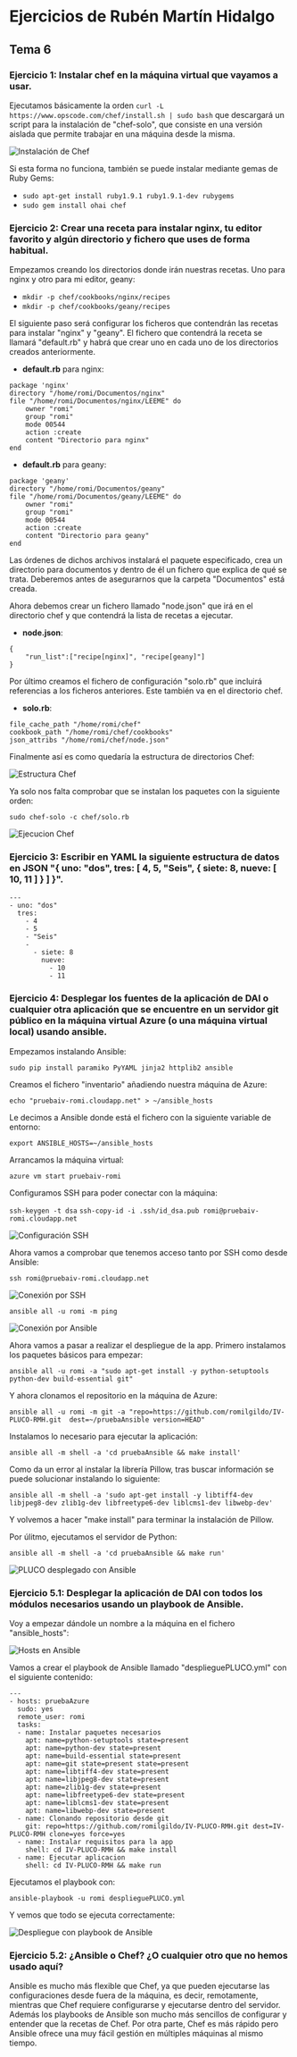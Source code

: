 # Ejercicios de Rubén Martín Hidalgo
## Tema 6
### Ejercicio 1: Instalar chef en la máquina virtual que vayamos a usar.

Ejecutamos básicamente la orden `curl -L https://www.opscode.com/chef/install.sh | sudo bash` que descargará un script para la instalación de "chef-solo", que consiste en una versión aislada que permite trabajar en una máquina desde la misma.

![Instalación de Chef](https://www.dropbox.com/s/uis9d3tdhpk9rgj/instalacionChef.png?dl=1)

Si esta forma no funciona, también se puede instalar mediante gemas de Ruby Gems:

- `sudo apt-get install ruby1.9.1 ruby1.9.1-dev rubygems`
- `sudo gem install ohai chef`

### Ejercicio 2: Crear una receta para instalar nginx, tu editor favorito y algún directorio y fichero que uses de forma habitual.

Empezamos creando los directorios donde irán nuestras recetas. Uno para nginx y otro para mi editor, geany:

- `mkdir -p chef/cookbooks/nginx/recipes`
- `mkdir -p chef/cookbooks/geany/recipes`

El siguiente paso será configurar los ficheros que contendrán las recetas para instalar "nginx" y "geany". El fichero que contendrá la receta se llamará "default.rb" y habrá que crear uno en cada uno de los directorios creados anteriormente.

- **default.rb** para nginx:

```
package 'nginx'
directory "/home/romi/Documentos/nginx"
file "/home/romi/Documentos/nginx/LEEME" do
	owner "romi"
	group "romi"
	mode 00544
	action :create
	content "Directorio para nginx"
end
```

- **default.rb** para geany:

```
package 'geany'
directory "/home/romi/Documentos/geany"
file "/home/romi/Documentos/geany/LEEME" do
	owner "romi"
	group "romi"
	mode 00544
	action :create
	content "Directorio para geany"
end
```

Las órdenes de dichos archivos instalará el paquete especificado, crea un directorio para documentos y dentro de él un fichero que explica de qué se trata. Deberemos antes de asegurarnos que la carpeta "Documentos" está creada.

Ahora debemos crear un fichero llamado "node.json" que irá en el directorio chef y que contendrá la lista de recetas a ejecutar.

- **node.json**:

```
{
	"run_list":["recipe[nginx]", "recipe[geany]"]
}
```

Por último creamos el fichero de configuración "solo.rb" que incluirá referencias a los ficheros anteriores. Este también va en el directorio chef.

- **solo.rb**:

``` 
file_cache_path "/home/romi/chef" 
cookbook_path "/home/romi/chef/cookbooks" 
json_attribs "/home/romi/chef/node.json" 
```

Finalmente así es como quedaría la estructura de directorios Chef:

![Estructura Chef](https://www.dropbox.com/s/fs2f36jfhpuqdwg/directoriosChef.PNG?dl=1)

Ya solo nos falta comprobar que se instalan los paquetes con la siguiente orden:

 `sudo chef-solo -c chef/solo.rb`

![Ejecucion Chef](https://www.dropbox.com/s/nug7vya1lrh35h4/ejecucionChef.PNG?dl=1)

### Ejercicio 3: Escribir en YAML la siguiente estructura de datos en JSON "{ uno: "dos", tres: [ 4, 5, "Seis", { siete: 8, nueve: [ 10, 11 ] } ] }".

```
--- 
- uno: "dos" 
  tres: 
    - 4 
    - 5 
    - "Seis" 
    - 
      - siete: 8 
        nueve: 
          - 10 
          - 11 
```

### Ejercicio 4: Desplegar los fuentes de la aplicación de DAI o cualquier otra aplicación que se encuentre en un servidor git público en la máquina virtual Azure (o una máquina virtual local) usando ansible.

Empezamos instalando Ansible:

 `sudo pip install paramiko PyYAML jinja2 httplib2 ansible`
 
Creamos el fichero "inventario" añadiendo nuestra máquina de Azure:

 `echo "pruebaiv-romi.cloudapp.net" > ~/ansible_hosts`
 
Le decimos a Ansible donde está el fichero con la siguiente variable de entorno:

 `export ANSIBLE_HOSTS=~/ansible_hosts`

Arrancamos la máquina virtual:

 `azure vm start pruebaiv-romi`

Configuramos SSH para poder conectar con la máquina:

 `ssh-keygen -t dsa`
 `ssh-copy-id -i .ssh/id_dsa.pub romi@pruebaiv-romi.cloudapp.net`
 
![Configuración SSH](https://www.dropbox.com/s/cfc1nnuaa3w129j/configurarSSH.PNG?dl=1)
 
Ahora vamos a comprobar que tenemos acceso tanto por SSH como desde Ansible:

 `ssh romi@pruebaiv-romi.cloudapp.net`

![Conexión por SSH](https://www.dropbox.com/s/u8enzqjmjuizhqf/sshFunciona.PNG?dl=1)

 `ansible all -u romi -m ping`

![Conexión por Ansible](https://www.dropbox.com/s/6vb8a82v7dqme1d/ansiblePing.PNG?dl=1)

Ahora vamos a pasar a realizar el despliegue de la app. Primero instalamos los paquetes básicos para empezar:

 `ansible all -u romi -a "sudo apt-get install -y python-setuptools python-dev build-essential git"`

Y ahora clonamos el repositorio en la máquina de Azure:

 `ansible all -u romi -m git -a "repo=https://github.com/romilgildo/IV-PLUCO-RMH.git  dest=~/pruebaAnsible version=HEAD"`
 
Instalamos lo necesario para ejecutar la aplicación:

 `ansible all -m shell -a 'cd pruebaAnsible && make install'`
 
Como da un error al instalar la librería Pillow, tras buscar información se puede solucionar instalando lo siguiente:

 `ansible all -m shell -a 'sudo apt-get install -y libtiff4-dev libjpeg8-dev zlib1g-dev libfreetype6-dev liblcms1-dev libwebp-dev'`

Y volvemos a hacer "make install" para terminar la instalación de Pillow.

Por úlitmo, ejecutamos el servidor de Python:

 `ansible all -m shell -a 'cd pruebaAnsible && make run'`

![PLUCO desplegado con Ansible](https://www.dropbox.com/s/stvdx4ln1snvhsi/plucoenAnsible.PNG?dl=1)

### Ejercicio 5.1: Desplegar la aplicación de DAI con todos los módulos necesarios usando un playbook de Ansible.

Voy a empezar dándole un nombre a la máquina en el fichero "ansible_hosts":

![Hosts en Ansible](https://www.dropbox.com/s/a30vdeeudmyjks7/hostAnsible.PNG?dl=1)

Vamos a crear el playbook de Ansible llamado "desplieguePLUCO.yml" con el siguiente contenido:

```
---
- hosts: pruebaAzure
  sudo: yes
  remote_user: romi
  tasks:
  - name: Instalar paquetes necesarios
    apt: name=python-setuptools state=present
    apt: name=python-dev state=present
    apt: name=build-essential state=present
    apt: name=git state=present state=present
    apt: name=libtiff4-dev state=present
    apt: name=libjpeg8-dev state=present
    apt: name=zlib1g-dev state=present
    apt: name=libfreetype6-dev state=present
    apt: name=liblcms1-dev state=present
    apt: name=libwebp-dev state=present
  - name: Clonando repositorio desde git
    git: repo=https://github.com/romilgildo/IV-PLUCO-RMH.git dest=IV-PLUCO-RMH clone=yes force=yes
  - name: Instalar requisitos para la app
    shell: cd IV-PLUCO-RMH && make install
  - name: Ejecutar aplicacion
    shell: cd IV-PLUCO-RMH && make run
```

Ejecutamos el playbook con:

 `ansible-playbook -u romi desplieguePLUCO.yml`

Y vemos que todo se ejecuta correctamente:

![Despliegue con playbook de Ansible](https://www.dropbox.com/s/1bb9h1u3cwlde39/despliegueAnsible.PNG?dl=1)

### Ejercicio 5.2: ¿Ansible o Chef? ¿O cualquier otro que no hemos usado aquí?

Ansible es mucho más flexible que Chef, ya que pueden ejecutarse las configuraciones desde fuera de la máquina, es decir, remotamente, mientras que Chef requiere configurarse y ejecutarse dentro del servidor. Además los playbooks de Ansible son mucho más sencillos de configurar y entender que la recetas de Chef. Por otra parte, Chef es más rápido pero Ansible ofrece una muy fácil gestión en múltiples máquinas al mismo tiempo.
